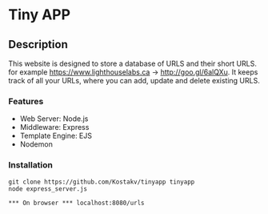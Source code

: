 # Tiny APP 

## Description

This website is designed to store a database of URLS and their short URLS. for example https://www.lighthouselabs.ca → http://goo.gl/6alQXu.  It keeps track of all your URLs, where you can add, update and delete existing URLS.




### Features

*  Web Server: Node.js
*  Middleware: Express
*  Template Engine: EJS
*  Nodemon

### Installation

```
git clone https://github.com/Kostakv/tinyapp tinyapp
node express_server.js

*** On browser *** localhost:8080/urls

```

